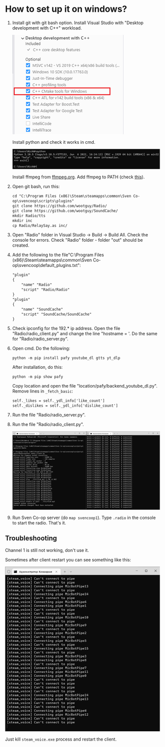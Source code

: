 # How to set up it on windows?
1. Install git with git bash option.
    Install Visual Studio with "Desktop development with C++" workload.

    ![](images-for-readme/cmake-install-2019.png) 

    Install python and check it works in cmd.

    ![](images-for-readme/python-check.png)

    Install ffmpeg from [ffmpeg.org](https://ffmpeg.org/). Add ffmpeg to PATH (check [this](https://wwwarchitectryan.com/2018/03/17add-to-the-path-on-windows-10/)).

2. Open git bash, run this:
    ```
    cd "C:\Program Files (x86)\Steam\steamapps\common\Sven Co-op\svencoop\scripts\plugins"
    git clone https://github.com/wootguy/Radio/
    git clone https://github.com/wootguy/SoundCache/
    mkdir Radio/tts
    mkdir inc
    cp Radio/RelaySay.as inc/
    ```

3. Open "Radio" folder in Visual Studio -> Build -> Build All. Check the console for errors. Check "Radio" folder - folder "out" should be created.

4. Add the following to the file"C:\Program Files (x86)\Steam\steamapps\common\Sven Co-op\svencoop\default_plugins.txt":
    ```
    "plugin"
    {
    	"name" "Radio"
    	"script" "Radio/Radio"
    }   
    "plugin"
    {
    	"name" "SoundCache"
    	"script" "SoundCache/SoundCache"
    }
    ```

5. Check ipconfig for the 192.* ip address. Open the file "Radio/radio_client.py" and change the line "hostname = '. Do the same for "Radio/radio_server.py".

6. Open cmd. Do the following:
    ```
    python -m pip install pafy youtube_dl gtts yt_dlp
    ```

    After installation, do this:
    ```
    python -m pip show pafy
    ```
    Copy location and open the file "location/pafy/backend_youtube_dl.py". Remove lines in `_fetch_basic`:
    ```
    self._likes = self._ydl_info['like_count']
    self._dislikes = self._ydl_info['dislike_count']
    ```

7. Run the file "Radio/radio_server.py".
8. Run the file "Radio/radio_client.py".
   
   ![](images-for-readme/almost-done.png)

9.  Run Sven Co-op server (do `map svencoop1`). Type `.radio` in the console to start the radio. That's it.

## Troubleshooting

Channel 1 is still not working, don't use it.

Sometimes after client restart you can see something like this:

![](images-for-readme/steam-voice-already-running.png)

Just kill `steam_voice.exe` process and restart the client.